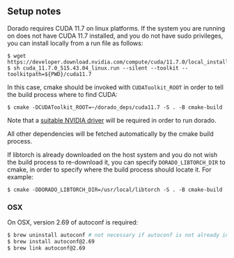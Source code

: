 ## Setup notes

Dorado requires CUDA 11.7 on linux platforms. If the system you are running on does not have CUDA 11.7 installed, and you do not have sudo privileges, you can install locally from a run file as follows:

```
$ wget https://developer.download.nvidia.com/compute/cuda/11.7.0/local_installers/cuda_11.7.0_515.43.04_linux.run
$ sh cuda_11.7.0_515.43.04_linux.run --silent --toolkit --toolkitpath=${PWD}/cuda11.7
```

In this case, cmake should be invoked with `CUDAToolkit_ROOT` in order to tell the build process where to find CUDA:

```
$ cmake -DCUDAToolkit_ROOT=~/dorado_deps/cuda11.7 -S . -B cmake-build
```

Note that a [suitable NVIDIA driver](https://docs.nvidia.com/cuda/cuda-toolkit-release-notes/index.html#id3) will be required in order to run dorado.

All other dependencies will be fetched automatically by the cmake build process.

If libtorch is already downloaded on the host system and you do not wish the build process to re-download it, you can specify `DORADO_LIBTORCH_DIR` to cmake, in order to specify where the build process should locate it.  For example:

```
$ cmake -DDORADO_LIBTORCH_DIR=/usr/local/libtorch -S . -B cmake-build
```

### OSX

On OSX, version 2.69 of autoconf is required:

```bash
$ brew uninstall autoconf # not necessary if autoconf is not already installed
$ brew install autoconf@2.69
$ brew link autoconf@2.69
```
